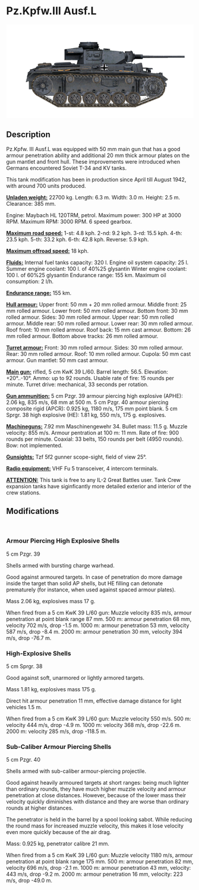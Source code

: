 # Pz.Kpfw.III Ausf.L

![_pziii-l](../images/_pziii-l.png)

## Description

Pz.Kpfw. III Ausf.L was equipped with 50 mm main gun that has a good armour penetration ability and additional 20 mm thick armour plates on the gun mantlet and front hull. These improvements were introduced when Germans encountered Soviet T-34 and KV tanks.

This tank modification has been in production since April till August 1942, with around 700 units produced.

<b><u>Unladen weight:</u></b> 22700 kg.
Length: 6.3 m.
Width: 3.0 m.
Height: 2.5 m.
Clearance: 385 mm.

Engine: Maybach HL 120TRM, petrol.
Maximum power: 300 HP at 3000 RPM.
Maximum RPM: 3000 RPM.
6 speed gearbox.

<b><u>Maximum road speed:</u></b>
1-st: 4.8 kph.
2-nd: 9.2 kph.
3-rd: 15.5 kph.
4-th: 23.5 kph.
5-th: 33.2 kph.
6-th: 42.8 kph.
Reverse: 5.9 kph.

<b><u>Maximum offroad speed:</u></b> 18 kph.

<b><u>Fluids:</u></b>
Internal fuel tanks capacity: 320 l.
Engine oil system capacity: 25 l.
Summer engine coolant: 100 l. of 40%25 glysantin
Winter engine coolant: 100 l. of 60%25 glysantin
Endurance range: 155 km.
Maximum oil consumption: 2 l/h.

<b><u>Endurance range:</u></b> 155 km.

<b><u>Hull armour:</u></b>
Upper front: 50 mm + 20 mm rolled armour.
Middle front: 25 mm rolled armour.
Lower front: 50 mm rolled armour.
Bottom front: 30 mm rolled armour.
Sides: 30 mm rolled armour.
Upper rear: 50 mm rolled armour.
Middle rear: 50 mm rolled armour.
Lower rear: 30 mm rolled armour.
Roof front: 10 mm rolled armour.
Roof back: 15 mm cast armour.
Bottom: 26 mm rolled armour.
Bottom above tracks: 26 mm rolled armour.

<b><u>Turret armour:</u></b>
Front: 30 mm rolled armour.
Sides: 30 mm rolled armour.
Rear: 30 mm rolled armour.
Roof: 10 mm rolled armour.
Cupola: 50 mm cast armour.
Gun mantlet: 50 mm cast armour.

<b><u>Main gun:</u></b> rifled, 5 cm KwK 39 L/60.
Barrel length: 56.5.
Elevation: +20°..-10°.
Ammo: up to 92 rounds.
Usable rate of fire: 15 rounds per minute.
Turret drive: mechanical, 33 seconds per rotation.

<b><u>Gun ammunition:</u></b>
5 cm Pzgr. 39 armour piercing high explosive (APHE): 2.06 kg, 835 m/s, 68 mm at 500 m.
5 cm Pzgr. 40 armour piercing composite rigid (APCR): 0.925 kg, 1180 m/s, 175 mm point blank.
5 cm Sprgr. 38 high explosive (HE): 1.81 kg, 550 m/s, 175 g. explosives.

<b><u>Machineguns:</u></b> 7.92 mm Maschinengewehr 34.
Bullet mass: 11.5 g.
Muzzle velocity: 855 m/s.
Armour pentration at 100 m: 11 mm.
Rate of fire: 900 rounds per minute.
Coaxial: 33 belts, 150 rounds per belt (4950 rounds).
Bow: not implemented.

<b><u>Gunsights:</u></b>
Tzf 5f2 gunner scope-sight, field of view 25°.

<b><u>Radio equipment:</u></b> VHF Fu 5 transceiver, 4 intercom terminals.


<b><u>ATTENTION:</u></b>
This tank is free to any IL-2 Great Battles user. Tank Crew expansion tanks have siginficantly more detailed exterior and interior of the crew stations.


## Modifications
﻿

### Armour Piercing High Explosive Shells

5 cm Pzgr. 39

Shells armed with bursting charge warhead.

Good against armoured targets. In case of penetration do more damage inside the target than solid AP shells, but HE filling can detonate prematurely (for instance, when used against spaced armour plates).

Mass 2.06 kg, explosives mass 17 g.

When fired from a 5 cm KwK 39 L/60 gun:
Muzzle velocity 835 m/s, armour penetration at point blank range 87 mm.
500 m: armour penetration 68 mm, velocity 702 m/s, drop -1.5 m.
1000 m: armour penetration 53 mm, velocity 587 m/s, drop -8.4 m.
2000 m: armour penetration 30 mm, velocity 394 m/s, drop -76.7 m.﻿

### High-Explosive Shells

5 cm Sprgr. 38

Good against soft, unarmored or lightly armored targets.

Mass 1.81 kg, explosives mass 175 g.

Direct hit armour penetration 11 mm, effective damage distance for light vehicles 1.5 m.

When fired from a 5 cm KwK 39 L/60 gun:
Muzzle velocity 550 m/s.
500 m: velocity 444 m/s, drop -4.9 m.
1000 m: velocity 368 m/s, drop -22.6 m.
2000 m: velocity 285 m/s, drop -118.5 m.﻿

### Sub-Caliber Armour Piercing Shells

5 cm Pzgr. 40

Shells armed with sub-caliber armour-piercing projectile.

Good against heavily armoured targets at short ranges: being much lighter than ordinary rounds, they have much higher muzzle velocity and armour penetration at close distances. However, because of the lower mass their velocity quickly diminishes with distance and they are worse than ordinary rounds at higher distances.

The penetrator is held in the barrel by a spool looking sabot. While reducing the round mass for increased muzzle velocity, this makes it lose velocity even more quickly because of the air drag.

Mass: 0.925 kg, penetrator calibre 21 mm.

When fired from a 5 cm KwK 39 L/60 gun:
Muzzle velocity 1180 m/s, armour penetration at point blank range 175 mm.
500 m: armour penetration 82 mm, velocity 696 m/s, drop -2.1 m.
1000 m: armour penetration 43 mm, velocity: 443 m/s, drop -9.2 m.
2000 m: armour penetration 16 mm, velocity: 223 m/s, drop -49.0 m.
